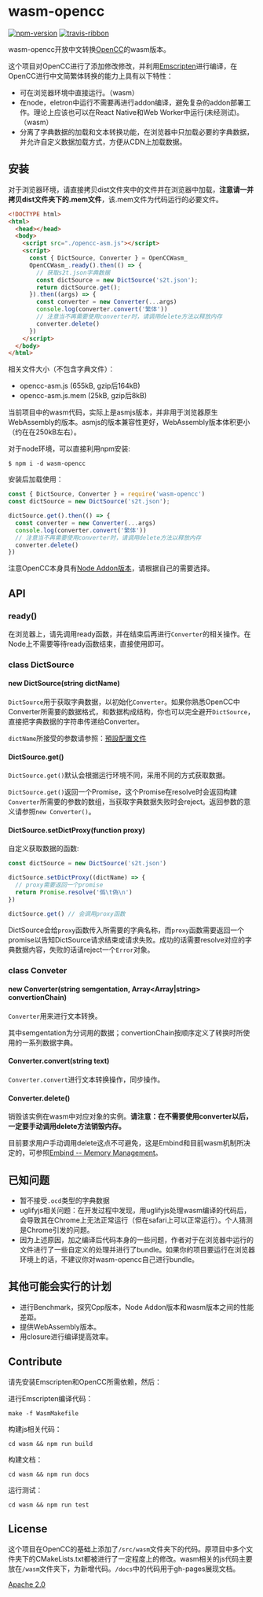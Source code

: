 # wasm-opencc

[![npm-version](https://img.shields.io/npm/v/wasm-opencc.svg?style=flat-square)](https://www.npmjs.com/package/wasm-opencc)
[![travis-ribbon](https://travis-ci.com/oyyd/wasm-opencc.svg?branch=master)](https://travis-ci.com/oyyd/wasm-opencc#)

wasm-opencc开放中文转换[OpenCC](https://github.com/BYVoid/OpenCC)的wasm版本。

这个项目对OpenCC进行了添加修改修改，并利用[Emscripten](https://github.com/kripken/emscripten)进行编译，在OpenCC进行中文简繁体转换的能力上具有以下特性：

- 可在浏览器环境中直接运行。（wasm）
- 在node，eletron中运行不需要再进行addon编译，避免复杂的addon部署工作。理论上应该也可以在React Native和Web Worker中运行(未经测试)。（wasm）
- 分离了字典数据的加载和文本转换功能，在浏览器中只加载必要的字典数据，并允许自定义数据加载方式，方便从CDN上加载数据。

## 安装

对于浏览器环境，请直接拷贝dist文件夹中的文件并在浏览器中加载，**注意请一并拷贝dist文件夹下的.mem文件**，该.mem文件为代码运行的必要文件。

```html
<!DOCTYPE html>
<html>
  <head></head>
  <body>
    <script src="./opencc-asm.js"></script>
    <script>
      const { DictSource, Converter } = OpenCCWasm_
      OpenCCWasm_.ready().then(() => {
        // 获取s2t.json字典数据
        const dictSource = new DictSource('s2t.json');
        return dictSource.get();
      }).then((args) => {
        const converter = new Converter(...args)
        console.log(converter.convert('繁体'))
        // 注意当不再需要使用converter时，请调用delete方法以释放内存
        converter.delete()
      })
    </script>
  </body>
</html>
```

相关文件大小（不包含字典文件）：

- opencc-asm.js (655kB, gzip后164kB)
- opencc-asm.js.mem (25kB, gzip后8kB)

当前项目中的wasm代码，实际上是asmjs版本，并非用于浏览器原生WebAssembly的版本。asmjs的版本兼容性更好，WebAssembly版本体积更小（约在在250kB左右）。

对于node环境，可以直接利用npm安装:

```
$ npm i -d wasm-opencc
```

安装后加载使用：

```js
const { DictSource, Converter } = require('wasm-opencc')
const dictSource = new DictSource('s2t.json');

dictSource.get().then(() => {
  const converter = new Converter(...args)
  console.log(converter.convert('繁体'))
  // 注意当不再需要使用converter时，请调用delete方法以释放内存
  converter.delete()
})
```

注意OpenCC本身具有[Node Addon版本](https://www.npmjs.com/package/opencc)，请根据自己的需要选择。

## API

### ready()

在浏览器上，请先调用ready函数，并在结束后再进行`Converter`的相关操作。在Node上不需要等待ready函数结束，直接使用即可。

### class DictSource

#### new DictSource(string dictName)

`DictSource`用于获取字典数据，以初始化`Converter`。如果你熟悉OpenCC中Converter所需要的数据格式，和数据构成结构，你也可以完全避开`DictSource`，直接把字典数据的字符串传递给Converter。

`dictName`所接受的参数请参照：[預設配置文件](https://github.com/BYVoid/OpenCC#configurations-%E9%85%8D%E7%BD%AE%E6%96%87%E4%BB%B6)

#### DictSource.get()

`DictSource.get()`默认会根据运行环境不同，采用不同的方式获取数据。

`DictSource.get()`返回一个Promise，这个Promise在resolve时会返回构建`Converter`所需要的参数的数组，当获取字典数据失败时会reject。返回参数的意义请参照`new Converter()`。

#### DictSource.setDictProxy(function proxy)

自定义获取数据的函数:

```js
const dictSource = new DictSource('s2t.json')

dictSource.setDictProxy((dictName) => {
  // proxy需要返回一个promise
  return Promise.resolve('僞\t偽\n')
})

dictSource.get() // 会调用proxy函数
```

DictSource会给`proxy`函数传入所需要的字典名称，而`proxy`函数需要返回一个promise以告知DictSource请求结束或请求失败。成功的话需要resolve对应的字典数据内容，失败的话请reject一个`Error`对象。

### class Conveter

#### new Converter(string semgentation, Array<Array<string>|string> convertionChain)

`Converter`用来进行文本转换。

其中semgentation为分词用的数据；convertionChain按顺序定义了转换时所使用的一系列数据字典。

#### Converter.convert(string text)

`Converter.convert`进行文本转换操作，同步操作。

#### Converter.delete()

销毁该实例在wasm中对应对象的实例。**请注意：在不需要使用converter以后，一定要手动调用delete方法销毁内存。**

目前要求用户手动调用delete这点不可避免，这是Embind和目前wasm机制所决定的，可参照[Embind -- Memory Management](https://kripken.github.io/emscripten-site/docs/porting/connecting_cpp_and_javascript/embind.html#memory-management)。

## 已知问题
  - 暂不接受`.ocd`类型的字典数据
  - uglifyjs相关问题：在开发过程中发现，用uglifyjs处理wasm编译的代码后，会导致其在Chrome上无法正常运行（但在safari上可以正常运行）。个人猜测是Chrome引发的问题。
  - 因为上述原因，加之编译后代码本身的一些问题，作者对于在浏览器中运行的文件进行了一些自定义的处理并进行了bundle。如果你的项目要运行在浏览器环境上的话，不建议你对wasm-opencc自己进行bundle。

## 其他可能会实行的计划
  - 进行Benchmark，探究Cpp版本，Node Addon版本和wasm版本之间的性能差距。
  - 提供WebAssembly版本。
  - 用closure进行编译提高效率。

## Contribute

请先安装Emscripten和OpenCC所需依赖，然后：

进行Emscripten编译代码：

```
make -f WasmMakefile
```

构建js相关代码：

```
cd wasm && npm run build
```

构建文档：

```
cd wasm && npm run docs
```

运行测试：

```
cd wasm && npm run test
```

## License

这个项目在OpenCC的基础上添加了`/src/wasm`文件夹下的代码。原项目中多个文件夹下的CMakeLists.txt都被进行了一定程度上的修改。wasm相关的js代码主要放在`/wasm`文件夹下，为新增代码。`/docs`中的代码用于gh-pages展现文档。

[Apache 2.0](https://www.apache.org/licenses/LICENSE-2.0.html)
